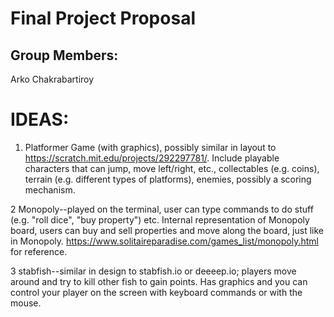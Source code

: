 # Final Project Proposal

## Group Members:

Arko Chakrabartiroy
       
# IDEAS:

1. Platformer Game (with graphics), possibly similar in layout to https://scratch.mit.edu/projects/292297781/. Include playable characters that can jump, move left/right, etc., collectables (e.g. coins), terrain (e.g. different types of platforms), enemies, possibly a scoring mechanism.

2 Monopoly--played on the terminal, user can type commands to do stuff (e.g. "roll dice", "buy property") etc. Internal representation of Monopoly board, users can buy and sell properties and move along the board, just like in Monopoly. https://www.solitaireparadise.com/games_list/monopoly.html for reference.

3 stabfish--similar in design to stabfish.io or deeeep.io; players move around and try to kill other fish to gain points. Has graphics and you can control your player on the screen with keyboard commands or with the mouse.

